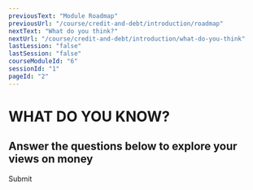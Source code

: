 ```yaml
---
previousText: "Module Roadmap"
previousUrl: "/course/credit-and-debt/introduction/roadmap"
nextText: "What do you think?"
nextUrl: "/course/credit-and-debt/introduction/what-do-you-think"
lastLession: "false"
lastSession: "false"
courseModuleId: "6"
sessionId: "1"
pageId: "2"
---
```



# WHAT DO YOU KNOW?

## Answer the questions below to explore your views on money

<sparkle-quiz question-text="It is important to look at the interest you are being charged on your credit card." type="OPINION" scale="TEN-POINTS" question-id="205"></sparkle-quiz>
<sparkle-quiz question-text="It is important to establish good credit" type="OPINION" scale="TEN-POINTS" question-id="206"></sparkle-quiz>
<sparkle-quiz question-text="Credit rating companies look at your debt to income ratio" type="OPINION" scale="TEN-POINTS" question-id="207"></sparkle-quiz>
<sparkle-button primary round>Submit</sparkle-button>